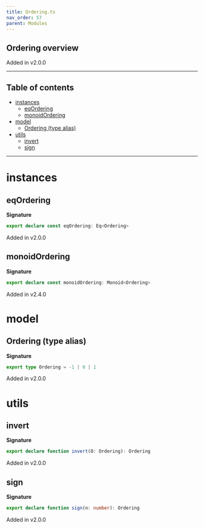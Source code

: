 ```yaml
---
title: Ordering.ts
nav_order: 57
parent: Modules
---
```


## Ordering overview

Added in v2.0.0

---

<h2 class="text-delta">Table of contents</h2>

- [instances](#instances)
  - [eqOrdering](#eqordering)
  - [monoidOrdering](#monoidordering)
- [model](#model)
  - [Ordering (type alias)](#ordering-type-alias)
- [utils](#utils)
  - [invert](#invert)
  - [sign](#sign)

---

# instances

## eqOrdering

**Signature**

```ts
export declare const eqOrdering: Eq<Ordering>
```

Added in v2.0.0

## monoidOrdering

**Signature**

```ts
export declare const monoidOrdering: Monoid<Ordering>
```

Added in v2.4.0

# model

## Ordering (type alias)

**Signature**

```ts
export type Ordering = -1 | 0 | 1
```

Added in v2.0.0

# utils

## invert

**Signature**

```ts
export declare function invert(O: Ordering): Ordering
```

Added in v2.0.0

## sign

**Signature**

```ts
export declare function sign(n: number): Ordering
```

Added in v2.0.0
